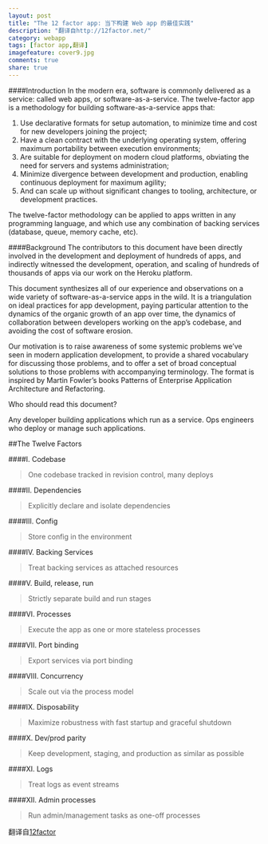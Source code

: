 ```yaml
---
layout: post
title: "The 12 factor app: 当下构建 Web app 的最佳实践"
description: "翻译自http://12factor.net/"
category: webapp
tags: [factor app,翻译]
imagefeature: cover9.jpg
comments: true
share: true
---
```


####Introduction
In the modern era, software is commonly delivered as a service: called web apps, or software-as-a-service. The twelve-factor app is a methodology for building software-as-a-service apps that:
1. Use declarative formats for setup automation, to minimize time and cost for new developers joining the project;
2. Have a clean contract with the underlying operating system, offering maximum portability between execution environments;
3. Are suitable for deployment on modern cloud platforms, obviating the need for servers and systems administration;
4. Minimize divergence between development and production, enabling continuous deployment for maximum agility;
5. And can scale up without significant changes to tooling, architecture, or development practices.

The twelve-factor methodology can be applied to apps written in any programming language, and which use any combination of backing services (database, queue, memory cache, etc).

####Background
The contributors to this document have been directly involved in the development and deployment of hundreds of apps, and indirectly witnessed the development, operation, and scaling of hundreds of thousands of apps via our work on the Heroku platform.

This document synthesizes all of our experience and observations on a wide variety of software-as-a-service apps in the wild. It is a triangulation on ideal practices for app development, paying particular attention to the dynamics of the organic growth of an app over time, the dynamics of collaboration between developers working on the app’s codebase, and avoiding the cost of software erosion.

Our motivation is to raise awareness of some systemic problems we’ve seen in modern application development, to provide a shared vocabulary for discussing those problems, and to offer a set of broad conceptual solutions to those problems with accompanying terminology. The format is inspired by Martin Fowler’s books Patterns of Enterprise Application Architecture and Refactoring.

Who should read this document?

Any developer building applications which run as a service. Ops engineers who deploy or manage such applications.

##The Twelve Factors

####I. Codebase

>One codebase tracked in revision control, many deploys

####II. Dependencies

>Explicitly declare and isolate dependencies

####III. Config

>Store config in the environment

####IV. Backing Services

>Treat backing services as attached resources

####V. Build, release, run

>Strictly separate build and run stages

####VI. Processes

>Execute the app as one or more stateless processes

####VII. Port binding

>Export services via port binding

####VIII. Concurrency

>Scale out via the process model

####IX. Disposability

>Maximize robustness with fast startup and graceful shutdown

####X. Dev/prod parity

>Keep development, staging, and production as similar as possible

####XI. Logs

>Treat logs as event streams

####XII. Admin processes

>Run admin/management tasks as one-off processes

翻译自[12factor](http://12factor.net/)
